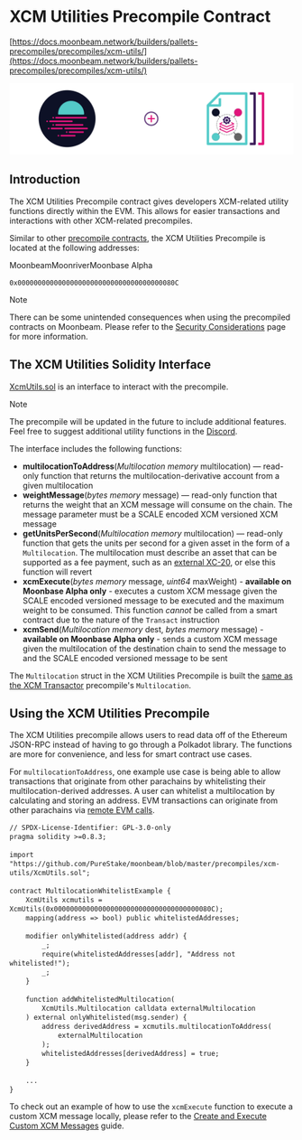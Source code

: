 # XCM Utilities Precompile Contract

[https://docs.moonbeam.network/builders/pallets-precompiles/precompiles/xcm-utils/](https://docs.moonbeam.network/builders/pallets-precompiles/precompiles/xcm-utils/)

![img/xcm-utils-banner.png](img/xcm-utils-banner.png)

## Introduction

The XCM Utilities Precompile contract gives developers XCM-related utility functions directly within the EVM. This allows for easier transactions and interactions with other XCM-related precompiles.

Similar to other [precompile contracts](https://docs.moonbeam.network/builders/pallets-precompiles/precompiles/), the XCM Utilities Precompile is located at the following addresses:

MoonbeamMoonriverMoonbase Alpha

```
0x000000000000000000000000000000000000080C

```

Note

There can be some unintended consequences when using the precompiled contracts on Moonbeam. Please refer to the [Security Considerations](https://docs.moonbeam.network/builders/get-started/eth-compare/security) page for more information.

## The XCM Utilities Solidity Interface

[XcmUtils.sol](https://github.com/PureStake/moonbeam/blob/master/precompiles/xcm-utils/XcmUtils.sol) is an interface to interact with the precompile.

Note

The precompile will be updated in the future to include additional features. Feel free to suggest additional utility functions in the [Discord](https://discord.gg/PfpUATX).

The interface includes the following functions:

- **multilocationToAddress**(*Multilocation memory* multilocation) — read-only function that returns the multilocation-derivative account from a given multilocation
- **weightMessage**(*bytes memory* message) — read-only function that returns the weight that an XCM message will consume on the chain. The message parameter must be a SCALE encoded XCM versioned XCM message
- **getUnitsPerSecond**(*Multilocation memory* multilocation) — read-only function that gets the units per second for a given asset in the form of a `Multilocation`. The multilocation must describe an asset that can be supported as a fee payment, such as an [external XC-20](https://docs.moonbeam.network/builders/interoperability/xcm/xc20/overview/#external-xc20s), or else this function will revert
- **xcmExecute**(*bytes memory* message, *uint64* maxWeight) - **available on Moonbase Alpha only** - executes a custom XCM message given the SCALE encoded versioned message to be executed and the maximum weight to be consumed. This function *cannot* be called from a smart contract due to the nature of the `Transact` instruction
- **xcmSend**(*Multilocation memory* dest, *bytes memory* message) - **available on Moonbase Alpha only** - sends a custom XCM message given the multilocation of the destination chain to send the message to and the SCALE encoded versioned message to be sent

The `Multilocation` struct in the XCM Utilities Precompile is built the [same as the XCM Transactor](https://docs.moonbeam.network/builders/interoperability/xcm/xcm-transactor#building-the-precompile-multilocation) precompile's `Multilocation`.

## Using the XCM Utilities Precompile

The XCM Utilities precompile allows users to read data off of the Ethereum JSON-RPC instead of having to go through a Polkadot library. The functions are more for convenience, and less for smart contract use cases.

For `multilocationToAddress`, one example use case is being able to allow transactions that originate from other parachains by whitelisting their multilocation-derived addresses. A user can whitelist a multilocation by calculating and storing an address. EVM transactions can originate from other parachains via [remote EVM calls](https://docs.moonbeam.network/builders/interoperability/xcm/remote-evm-calls).

```
// SPDX-License-Identifier: GPL-3.0-only
pragma solidity >=0.8.3;

import "https://github.com/PureStake/moonbeam/blob/master/precompiles/xcm-utils/XcmUtils.sol";

contract MultilocationWhitelistExample {
    XcmUtils xcmutils = XcmUtils(0x000000000000000000000000000000000000080C);
    mapping(address => bool) public whitelistedAddresses;

    modifier onlyWhitelisted(address addr) {
        _;
        require(whitelistedAddresses[addr], "Address not whitelisted!");
        _;
    }

    function addWhitelistedMultilocation(
        XcmUtils.Multilocation calldata externalMultilocation
    ) external onlyWhitelisted(msg.sender) {
        address derivedAddress = xcmutils.multilocationToAddress(
            externalMultilocation
        );
        whitelistedAddresses[derivedAddress] = true;
    }

    ...
}

```

To check out an example of how to use the `xcmExecute` function to execute a custom XCM message locally, please refer to the [Create and Execute Custom XCM Messages](https://docs.moonbeam.network/builders/interoperability/xcm/send-execute-xcm/#execute-xcm-utils-precompile) guide.
